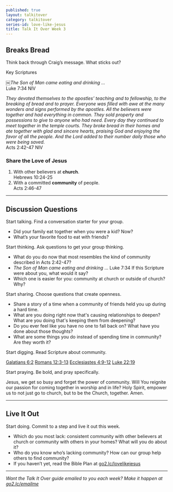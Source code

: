 ```yaml
---
published: true
layout: talkitover
category: talkitover
series-id: love-like-jesus
title: Talk It Over Week 3
---
```


## Breaks Bread

<p class="lead">Think back through Craig’s message. What sticks out?</p> 

Key Scriptures

￼_The Son of Man came eating and drinking ..._  
Luke 7:34 NIV  

_They devoted themselves to the apostles’ teaching and to fellowship, to the breaking of bread and to prayer. Everyone was filled with awe at the many wonders and signs performed by the apostles. All the believers were together and had everything in common. They sold property and possessions to give to anyone who had need. Every day they continued to meet together in the temple courts. They broke bread in their homes and ate together with glad and sincere hearts, praising God and enjoying the favor of all the people. And the Lord added to their number daily those who were being saved._  
Acts 2:42-47 NIV  

### Share the Love of Jesus  

1. With other believers at **church**.  
Hebrews 10:24-25  
2. With a committed **community** of people.  
Acts 2:46-47  

* * *

## Discussion Questions
<p class="lead">Start talking. Find a conversation starter for your group.</p> 

* Did your family eat together when you were a kid? Now?
* What’s your favorite food to eat with friends?

<p class="lead">Start thinking. Ask questions to get your group thinking.</p> 

* What do you do now that most resembles the kind of community described in Acts 2:42-47?
* _The Son of Man came eating and drinking_ ... Luke 7:34 If this Scripture were about you, what would it say?
* Which one is easier for you: community at church or outside of church? Why?
 
<p class="lead">Start sharing. Choose questions that create openness.</p> 

* Share a story of a time when a community of friends held you
up during a hard time.
* What are you doing right now that's causing relationships to deepen? What are you doing that's keeping them from deepening?
* Do you ever feel like you have no one to fall back on? What have you done about those thoughts?
* What are some things you do instead of spending time in community? Are they worth it?

<p class="lead">Start digging. Read Scripture about community.</p> 

[Galatians 6:2](https://www.bible.com/bible/111/gal.6.2.niv) [Romans 12:3-13](https://www.bible.com/bible/111/rom.12.3-13.niv) [Ecclesiastes 4:9-12](https://www.bible.com/bible/111/ecc.4.9-12.niv) [Luke 22:19](https://www.bible.com/bible/111/luk.22.19.niv)

<p class="lead">Start praying. Be bold, and pray specifically.</p> 

Jesus, we get so busy and forget the power of community. Will You reignite our passion for coming together in worship and in life? Holy Spirit, empower us to not just go to church, but to be the Church, together. Amen.

* * *

## Live It Out
<p class="lead">Start doing. Commit to a step and live it out this week.</p>

* Which do you most lack: consistent community with other believers at church or community with others in your homes? What will you do about it?
* Who do you know who’s lacking community? How can our group help others to find community?
* If you haven’t yet, read the Bible Plan at [go2.lc/lovelikejesus](https://www.bible.com/reading-plans/2391-love-like-jesus)

* * *

_Want the Talk It Over guide emailed to you each week? Make it happen at [go2.lc/emailme](/talkitover)_

